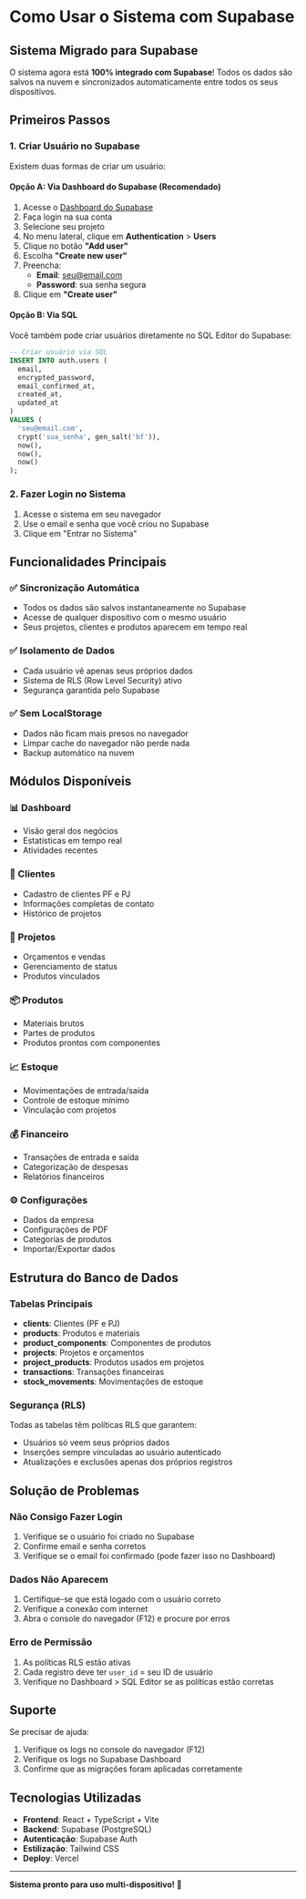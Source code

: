 # Como Usar o Sistema com Supabase

## Sistema Migrado para Supabase

O sistema agora está **100% integrado com Supabase**! Todos os dados são salvos na nuvem e sincronizados automaticamente entre todos os seus dispositivos.

## Primeiros Passos

### 1. Criar Usuário no Supabase

Existem duas formas de criar um usuário:

#### Opção A: Via Dashboard do Supabase (Recomendado)

1. Acesse o [Dashboard do Supabase](https://supabase.com/dashboard)
2. Faça login na sua conta
3. Selecione seu projeto
4. No menu lateral, clique em **Authentication** > **Users**
5. Clique no botão **"Add user"**
6. Escolha **"Create new user"**
7. Preencha:
   - **Email**: seu@email.com
   - **Password**: sua senha segura
8. Clique em **"Create user"**

#### Opção B: Via SQL

Você também pode criar usuários diretamente no SQL Editor do Supabase:

```sql
-- Criar usuário via SQL
INSERT INTO auth.users (
  email,
  encrypted_password,
  email_confirmed_at,
  created_at,
  updated_at
)
VALUES (
  'seu@email.com',
  crypt('sua_senha', gen_salt('bf')),
  now(),
  now(),
  now()
);
```

### 2. Fazer Login no Sistema

1. Acesse o sistema em seu navegador
2. Use o email e senha que você criou no Supabase
3. Clique em "Entrar no Sistema"

## Funcionalidades Principais

### ✅ Sincronização Automática

- Todos os dados são salvos instantaneamente no Supabase
- Acesse de qualquer dispositivo com o mesmo usuário
- Seus projetos, clientes e produtos aparecem em tempo real

### ✅ Isolamento de Dados

- Cada usuário vê apenas seus próprios dados
- Sistema de RLS (Row Level Security) ativo
- Segurança garantida pelo Supabase

### ✅ Sem LocalStorage

- Dados não ficam mais presos no navegador
- Limpar cache do navegador não perde nada
- Backup automático na nuvem

## Módulos Disponíveis

### 📊 Dashboard
- Visão geral dos negócios
- Estatísticas em tempo real
- Atividades recentes

### 👥 Clientes
- Cadastro de clientes PF e PJ
- Informações completas de contato
- Histórico de projetos

### 📁 Projetos
- Orçamentos e vendas
- Gerenciamento de status
- Produtos vinculados

### 📦 Produtos
- Materiais brutos
- Partes de produtos
- Produtos prontos com componentes

### 📈 Estoque
- Movimentações de entrada/saída
- Controle de estoque mínimo
- Vinculação com projetos

### 💰 Financeiro
- Transações de entrada e saída
- Categorização de despesas
- Relatórios financeiros

### ⚙️ Configurações
- Dados da empresa
- Configurações de PDF
- Categorias de produtos
- Importar/Exportar dados

## Estrutura do Banco de Dados

### Tabelas Principais

- **clients**: Clientes (PF e PJ)
- **products**: Produtos e materiais
- **product_components**: Componentes de produtos
- **projects**: Projetos e orçamentos
- **project_products**: Produtos usados em projetos
- **transactions**: Transações financeiras
- **stock_movements**: Movimentações de estoque

### Segurança (RLS)

Todas as tabelas têm políticas RLS que garantem:
- Usuários só veem seus próprios dados
- Inserções sempre vinculadas ao usuário autenticado
- Atualizações e exclusões apenas dos próprios registros

## Solução de Problemas

### Não Consigo Fazer Login

1. Verifique se o usuário foi criado no Supabase
2. Confirme email e senha corretos
3. Verifique se o email foi confirmado (pode fazer isso no Dashboard)

### Dados Não Aparecem

1. Certifique-se que está logado com o usuário correto
2. Verifique a conexão com internet
3. Abra o console do navegador (F12) e procure por erros

### Erro de Permissão

1. As políticas RLS estão ativas
2. Cada registro deve ter `user_id` = seu ID de usuário
3. Verifique no Dashboard > SQL Editor se as políticas estão corretas

## Suporte

Se precisar de ajuda:
1. Verifique os logs no console do navegador (F12)
2. Verifique os logs no Supabase Dashboard
3. Confirme que as migrações foram aplicadas corretamente

## Tecnologias Utilizadas

- **Frontend**: React + TypeScript + Vite
- **Backend**: Supabase (PostgreSQL)
- **Autenticação**: Supabase Auth
- **Estilização**: Tailwind CSS
- **Deploy**: Vercel

---

**Sistema pronto para uso multi-dispositivo! 🚀**


